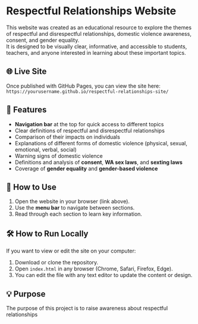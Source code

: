 # Respectful Relationships Website

This website was created as an educational resource to explore the themes of respectful and disrespectful relationships, domestic violence awareness, consent, and gender equality.  
It is designed to be visually clear, informative, and accessible to students, teachers, and anyone interested in learning about these important topics.  

## 🌐 Live Site
Once published with GitHub Pages, you can view the site here:  
`https://yourusername.github.io/respectful-relationships-site/`

## 📖 Features
- **Navigation bar** at the top for quick access to different topics  
- Clear definitions of respectful and disrespectful relationships  
- Comparison of their impacts on individuals  
- Explanations of different forms of domestic violence (physical, sexual, emotional, verbal, social)  
- Warning signs of domestic violence  
- Definitions and analysis of **consent**, **WA sex laws**, and **sexting laws**  
- Coverage of **gender equality** and **gender-based violence**  

## 📂 How to Use
1. Open the website in your browser (link above).  
2. Use the **menu bar** to navigate between sections.  
3. Read through each section to learn key information.  

## 🛠️ How to Run Locally
If you want to view or edit the site on your computer:  
1. Download or clone the repository.  
2. Open `index.html` in any browser (Chrome, Safari, Firefox, Edge).  
3. You can edit the file with any text editor to update the content or design.  

## 💡 Purpose
The purpose of this project is to raise awareness about respectful relationships
